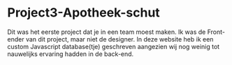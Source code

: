# Project3-Apotheek-schut
Dit was het eerste project dat je in een team moest maken. Ik was de Front-ender van dit project, maar niet de designer. In deze website heb ik een custom Javascript database(tje) geschreven aangezien wij nog weinig tot nauwelijks ervaring hadden in de back-end. 
